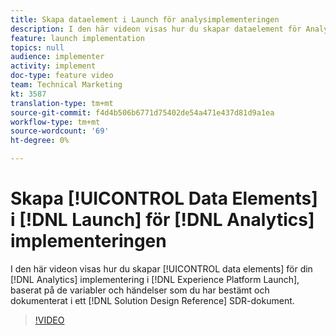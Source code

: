 ```yaml
---
title: Skapa dataelement i Launch för analysimplementeringen
description: I den här videon visas hur du skapar dataelement för Analytics-implementeringen i Launch, baserat på de variabler och händelser som du har bestämt och dokumenterat i ett SDR-dokument (Solution Design Reference).
feature: launch implementation
topics: null
audience: implementer
activity: implement
doc-type: feature video
team: Technical Marketing
kt: 3587
translation-type: tm+mt
source-git-commit: f4d4b506b6771d75402de54a471e437d81d9a1ea
workflow-type: tm+mt
source-wordcount: '69'
ht-degree: 0%

---
```



# Skapa [!UICONTROL Data Elements] i [!DNL Launch] för [!DNL Analytics] implementeringen

I den här videon visas hur du skapar [!UICONTROL data elements] för din [!DNL Analytics] implementering i [!DNL Experience Platform Launch], baserat på de variabler och händelser som du har bestämt och dokumenterat i ett [!DNL Solution Design Reference] SDR-dokument.

>[!VIDEO](https://video.tv.adobe.com/v/28760/?quality=12)
